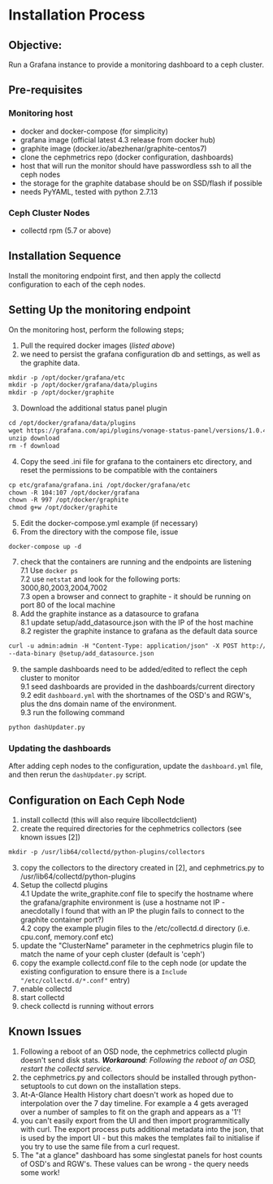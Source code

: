 # Installation Process

## Objective:   
Run a Grafana instance to provide a monitoring dashboard to a ceph
cluster.

## Pre-requisites    
### Monitoring host  
- docker and docker-compose (for simplicity)  
- grafana image (official latest 4.3 release from docker hub)  
- graphite image (docker.io/abezhenar/graphite-centos7) 
- clone the cephmetrics repo (docker configuration, dashboards)
- host that will run the monitor should have passwordless ssh to all the ceph
nodes
- the storage for the graphite database should be on SSD/flash if possible
- needs PyYAML, tested with python 2.7.13

### Ceph Cluster Nodes
- collectd rpm (5.7 or above)

## Installation Sequence
Install the monitoring endpoint first, and then apply the collectd configuration
to each of the ceph nodes.  


## Setting Up the monitoring endpoint
On the monitoring host, perform the following steps;  
1. Pull the required docker images (*listed above*)   
2. we need to persist the grafana configuration db and settings, as well as the 
graphite data.  
```markdown
mkdir -p /opt/docker/grafana/etc
mkdir -p /opt/docker/grafana/data/plugins
mkdir -p /opt/docker/graphite
```
3. Download the additional status panel plugin
```markdown
cd /opt/docker/grafana/data/plugins
wget https://grafana.com/api/plugins/vonage-status-panel/versions/1.0.4/download
unzip download
rm -f download
```
4. Copy the seed .ini file for grafana to the containers etc directory, and reset
the permissions to be compatible with the containers
```markdown
cp etc/grafana/grafana.ini /opt/docker/grafana/etc
chown -R 104:107 /opt/docker/grafana
chown -R 997 /opt/docker/graphite
chmod g+w /opt/docker/graphite

```
5. Edit the docker-compose.yml example (if necessary)
6. From the directory with the compose file, issue  
```
docker-compose up -d
```
7. check that the containers are running and the endpoints are listening  
7.1 Use ```docker ps```  
7.2 use ```netstat``` and look for the following ports: 3000,80,2003,2004,7002  
7.3 open a browser and connect to graphite - it should be running on port 80 of
the local machine
8. Add the graphite instance as a datasource to grafana  
8.1 update setup/add_datasource.json with the IP of the host machine  
8.2 register the graphite instance to grafana as the default data source  
```markdown
curl -u admin:admin -H "Content-Type: application/json" -X POST http://localhost:3000/api/datasources \
--data-binary @setup/add_datasource.json
```
9. the sample dashboards need to be added/edited to reflect the ceph cluster to
monitor  
9.1 seed dashboards are provided in the dashboards/current directory   
9.2 edit ```dashboard.yml``` with the shortnames of the OSD's and RGW's, plus
the dns domain name of the environment.  
9.3 run the following command  
```markdown
python dashUpdater.py
```
  
  
### Updating the dashboards
After adding ceph nodes to the configuration, update the ```dashboard.yml``` 
file, and then rerun the ```dashUpdater.py``` script.


## Configuration on Each Ceph Node
1. install collectd (this will also require libcollectdclient)
2. create the required directories for the cephmetrics collectors (see known
issues [2])
```markdown
mkdir -p /usr/lib64/collectd/python-plugins/collectors
```
3. copy the collectors to the directory created in [2], and cephmetrics.py
to /usr/lib64/collectd/python-plugins
4. Setup the collectd plugins  
4.1 Update the write_graphite.conf file to specify the hostname where the 
grafana/graphite environment is (use a hostname not IP - anecdotally I found that
with an IP the plugin fails to connect to the graphite container port?)    
4.2 copy the example plugin files to the /etc/collectd.d directory (i.e. cpu.conf,
memory.conf etc)  
5. update the "ClusterName" parameter in the cephmetrics plugin file to match
 the name of your ceph cluster (default is 'ceph')
6. copy the example collectd.conf file to the ceph node (or update the existing
configuration to ensure there is a ```Include "/etc/collectd.d/*.conf"``` entry)
7. enable collectd
8. start collectd
9. check collectd is running without errors

## Known Issues
1. Following a reboot of an OSD node, the cephmetrics collectd plugin doesn't send disk 
stats. ***Workaround**: Following the reboot of an OSD, restart the collectd service.*  
2. the cephmetrics.py and collectors should be installed through python-setuptools to cut down on 
the installation steps.  
3. At-A-Glance Health History chart doesn't work as hoped due to interpolation over the
7 day timeline. For example a 4 gets averaged over a number of samples to fit on
the graph and appears as a '1'!  
4. you can't easily export from the UI and then import programmitically with curl.
The export process puts additional metadata into the json, that is used by the 
import UI - but this makes the templates fail to initialise if you try to use the 
same file from a curl request.  
5. The "at a glance" dashboard has some singlestat panels for host counts of OSD's
and RGW's. These values can be wrong - the query needs some work!  




